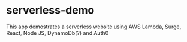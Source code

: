 # serverless-demo
This app demostrates a serverless website using AWS Lambda, Surge, React, Node JS, DynamoDb(?) and Auth0
